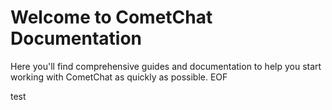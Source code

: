 
# Welcome to CometChat Documentation

Here you'll find comprehensive guides and documentation to help you start working with CometChat as quickly as possible.
EOF

test